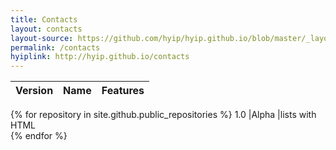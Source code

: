 ```yaml
---
title: Contacts
layout: contacts
layout-source: https://github.com/hyip/hyip.github.io/blob/master/_layouts/contacts.html
permalink: /contacts
hyiplink: http://hyip.github.io/contacts
---
```

Version | Name | Features
------- | ---- | --------
{% for repository in site.github.public_repositories %}
1.0     |Alpha |lists with HTML  
{% endfor %}
